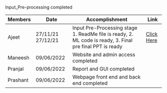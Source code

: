 Input_Pre-processing completed   

Members | Date | Accomplishment | Link |  
--- | --- | --- | --- |
Ajeet | 27/11/21  27/12/21 | Input Pre-Processing stage 1.  ReadMe file is ready, 2. ML code is ready, 3. Final pre final PPT is ready | [Click Here](https://github.com/prashant070800/Final-year-project/blob/main/Software/Source%20Code/Frame_Extract.py) |
Maneesh |  09/06/2022 |Website and admin access completed  |  |  |
Pranjal |09/06/2022  | Report and GUI completed   |  |  |
Prashant | 09/06/2022 | Webpage front end and back end completed |  |  |

